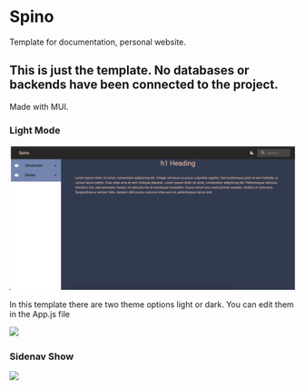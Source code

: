 # Spino
Template for documentation, personal website.

## This is just the template. No databases or backends have been connected to the project. 

Made with MUI. 

### Light Mode
![](src/public/darkmode.png)

In this template there are two theme options light or dark. You can edit them in the App.js file

![](./public/darkmode.png)


### Sidenav Show
![](./public/sidenav.png)